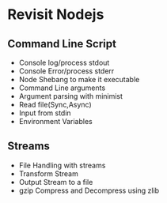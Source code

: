 # Revisit Nodejs

## Command Line Script
- Console log/process stdout
- Console Error/process stderr
- Node Shebang to make it executable
- Command Line arguments
- Argument parsing with minimist
- Read file(Sync,Async)
- Input from stdin
- Environment Variables

## Streams
- File Handling with streams
- Transform Stream
- Output Stream to a file
- gzip Compress and Decompress using zlib

